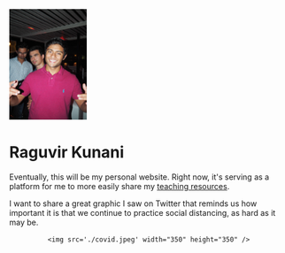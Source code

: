 <img src='./image.jpg' width="140" height="200" />

# Raguvir Kunani

Eventually, this will be my personal website. Right now, it's serving as a platform for me to more easily share my [teaching resources](https://rkunani.github.io/teaching/).

I want to share a great graphic I saw on Twitter that reminds us how important it is that we continue to practice social distancing, as hard as it may be.

<center>

    <img src='./covid.jpeg' width="350" height="350" />

</center>
